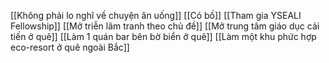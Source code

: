 [[Không phải lo nghĩ về chuyện ăn uống]]
[[Có bồ]]
[[Tham gia YSEALI Fellowship]]
[[Mở triễn lãm tranh theo chủ đề]]
[[Mở trung tâm giáo dục cải tiến ở quê]]
[[Làm 1 quán bar bên bờ biển ở quê]]
[[Làm một khu phức hợp  eco-resort ở quê ngoài Bắc]]